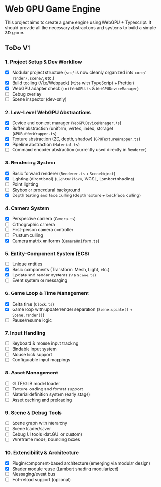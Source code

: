 # Web GPU Game Engine

This project aims to create a game engine using WebGPU + Typescript. It should provide all the necessary abstractions and systems to build a simple 3D game.

## ToDo V1

### 1. Project Setup & Dev Workflow
- [x] Modular project structure (`src/` is now cleanly organized into `core/`, `render/`, `scene/`, etc.)
- [x] Build tooling (Vite/Webpack) (`vite` with TypeScript + Prettier)
- [x] WebGPU adapter check (`initWebGPU.ts` & `WebGPUDeviceManager`)
- [ ] Debug overlay
- [ ] Scene inspector (dev-only)

### 2. Low-Level WebGPU Abstractions
- [x] Device and context manager (`WebGPUDeviceManager.ts`)
- [x] Buffer abstraction (uniform, vertex, index, storage) (`GPUBufferWrapper.ts`)
- [x] Texture abstraction (2D, depth, shadow) (`GPUTextureWrapper.ts`)
- [x] Pipeline abstraction (`Material.ts`)
- [ ] Command encoder abstraction (currently used directly in `Renderer`)

### 3. Rendering System
- [x] Basic forward renderer (`Renderer.ts` + `SceneObject`)
- [x] Lighting (directional) (`LightUniform`, WGSL, Lambert shading)
- [ ] Point lighting
- [ ] Skybox or procedural background
- [x] Depth testing and face culling (depth texture + backface culling)

### 4. Camera System
- [x] Perspective camera (`Camera.ts`)
- [ ] Orthographic camera
- [ ] First-person camera controller
- [ ] Frustum culling
- [x] Camera matrix uniforms (`CameraUniform.ts`)

### 5. Entity-Component System (ECS)
- [ ] Unique entities
- [x] Basic components (Transform, Mesh, Light, etc.)
- [x] Update and render systems (via `Scene.ts`)
- [ ] Event system or messaging

### 6. Game Loop & Time Management
- [x] Delta time (`Clock.ts`)
- [x] Game loop with update/render separation (`Scene.update()` + `Scene.render()`)
- [ ] Pause/resume logic

### 7. Input Handling
- [ ] Keyboard & mouse input tracking
- [ ] Bindable input system
- [ ] Mouse lock support
- [ ] Configurable input mappings

### 8. Asset Management
- [ ] GLTF/GLB model loader
- [ ] Texture loading and format support
- [ ] Material definition system (early stage)
- [ ] Asset caching and preloading

### 9. Scene & Debug Tools
- [ ] Scene graph with hierarchy
- [ ] Scene loader/saver
- [ ] Debug UI tools (dat.GUI or custom)
- [ ] Wireframe mode, bounding boxes

### 10. Extensibility & Architecture
- [x] Plugin/component-based architecture (emerging via modular design)
- [x] Shader module reuse (Lambert shading modularized)
- [ ] Messaging/event bus
- [ ] Hot-reload support (optional)
